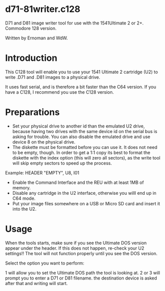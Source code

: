 # d71-81writer.c128
D71 and D81 image writer tool for use with the 1541Ultimate 2 or 2+. Commodore 128 version.

Written by Ernoman and WdW.

Introduction
============

This C128 tool will enable you to use your 1541 Ultimate 2 cartridge (U2) to
write .D71 and .D81 images to a physical drive.

It uses fast serial, and is therefore a bit faster than the C64 version. If you
have a C128, I recommend you use the C128 version.

Preparations
============

- Set your physical drive to another id than the emulated U2 drive, because having
two drives with the same device id on the serial bus is asking for trouble. You
can also disable the emulated drive and use device 8 on the physical drive.
- The diskette must be formatted before you can use it. It does not need
to be empty, though.  In order to get a 1:1 copy its best to format the diskette
with the index option (this will zero all sectors), as the write tool will skip
empty sectors to speed up the process.

Example: HEADER "EMPTY", U8, I01

- Enable the Command Interface and the REU with at least 1MB of memory.
- Disable any cartridge in the U2 interface, otherwise you willl end up in C64 mode.
- Put your image files somewhere on a USB or Micro SD card and insert it into the
U2.

Usage
=====

When the tools starts, make sure if you see the Ultimate DOS version appear
under the header. If this does not happen, re-check your U2 settings!! The tool
will not function properly until you see the DOS version.

Select the option you want to perform:

1 will allow you to set the Ultimate DOS path the tool is looking at.
2 or 3 will prompt you to enter a D71 or D81 filename. the destination device is asked
after that and writing will start.
